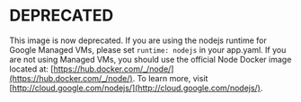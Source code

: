 # DEPRECATED

This image is now deprecated. If you are using the nodejs runtime for Google Managed VMs, please set `runtime: nodejs` in your app.yaml.  If you are not using Managed VMs, you should use the official Node Docker image located at: [https://hub.docker.com/_/node/](https://hub.docker.com/_/node/).  To learn more, visit [http://cloud.google.com/nodejs/](http://cloud.google.com/nodejs/).